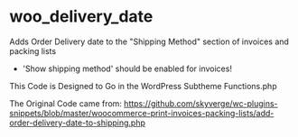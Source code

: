 # woo_delivery_date
Adds Order Delivery date to the "Shipping Method" section of invoices and packing lists
* 'Show shipping method' should be enabled for invoices!

This Code is Designed to Go in the WordPress Subtheme Functions.php

The Original Code came from: https://github.com/skyverge/wc-plugins-snippets/blob/master/woocommerce-print-invoices-packing-lists/add-order-delivery-date-to-shipping.php
